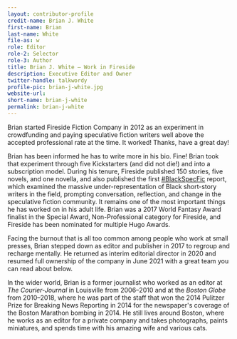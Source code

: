 ```yaml
---
layout: contributor-profile
credit-name: Brian J. White
first-name: Brian
last-name: White
file-as: w
role: Editor
role-2: Selector
role-3: Author
title: Brian J. White — Work in Fireside
description: Executive Editor and Owner
twitter-handle: talkwordy
profile-pic: brian-j-white.jpg
website-url:
short-name: brian-j-white
permalink: brian-j-white
---
```


Brian started Fireside Fiction Company in 2012 as an experiment in crowdfunding and paying speculative fiction writers well above the accepted professional rate at the time. It worked! Thanks, have a great day!

Brian has been informed he has to write more in his bio. Fine! Brian took that experiment through five Kickstarters (and did not die!) and into a subscription model. During his tenure, Fireside published 150 stories, five novels, and one novella, and also published the first [\#BlackSpecFic](https://medium.com/fireside-fiction-company/antiblack-racism-in-speculative-fiction-7e30eff97008) report, which examined the massive under-representation of Black short-story writers in the field, prompting conversation, reflection, and change in the speculative fiction community. It remains one of the most important things he has worked on in his adult life. Brian was a 2017 World Fantasy Award finalist in the Special Award, Non-Professional category for Fireside, and Fireside has been nominated for multiple Hugo Awards.

Facing the burnout that is all too common among people who work at small presses, Brian stepped down as editor and publisher in 2017 to regroup and recharge mentally. He returned as interim editorial director in 2020 and resumed full ownership of the company in June 2021 with a great team you can read about below.

In the wider world, Brian is a former journalist who worked as an editor at _The Courier-Journal_ in Louisville from 2006–2010 and at the _Boston Globe_ from 2010–2018, where he was part of the staff that won the 2014 Pulitzer Prize for Breaking News Reporting in 2014 for the newspaper's coverage of the Boston Marathon bombing in 2014. He still lives around Boston, where he works as an editor for a private company and takes photographs, paints miniatures, and spends time with his amazing wife and various cats.
